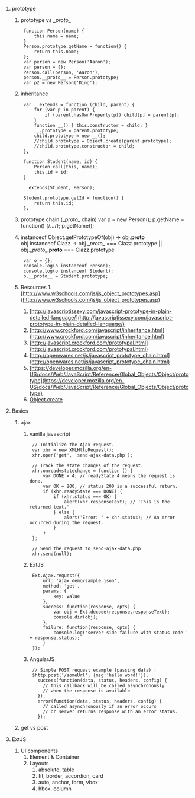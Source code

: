 1. prototype
    1. prototype vs \__proto__

            function Person(name) {
                this.name = name;
            }
            Person.prototype.getName = function() {
                return this.name;
            };
            var person = new Person('Aaron');
            var person = {};
            Person.call(person, 'Aaron');
            person.__proto__ = Person.prototype;
            var p2 = new Person('Ding');
    1. inheritance

            var __extends = function (child, parent) {
                for (var p in parent) {
                    if (parent.hasOwnProperty(p)) child[p] = parent[p];
                }
                function __() { this.constructor = child; }
                __.prototype = parent.prototype;
                child.prototype = new __();
                //child.prototype = Object.create(parent.prototype);
                //child.prototype.constructor = child;
            };

            function Student(name, id) {
                Person.call(this, name);
                this.id = id;
            }

            __extends(Student, Person);

            Student.prototype.getId = function() {
                return this.id;
            };
    
    1. prototype chain (\__proto__ chain)
            var p = new Person();
            p.getName = function() {/*...*/};
            p.getName();
    1. instanceof
            Object.getPrototypeOf(obj) -> obj.__proto__  
            obj instanceof Clazz -> obj.\__proto\__ === Clazz.prototype || obj.\__proto__.__proto__ === Clazz.prototype
                
            var o = {};
            console.log(o instanceof Person);
            console.log(o instanceof Student);
            o.__proto__ = Student.prototype;

    1. Resources
        1.[http://www.w3schools.com/js/js_object_prototypes.asp](http://www.w3schools.com/js/js_object_prototypes.asp)
        1. [http://javascriptissexy.com/javascript-prototype-in-plain-detailed-language/](http://javascriptissexy.com/javascript-prototype-in-plain-detailed-language/)
        1. [http://www.crockford.com/javascript/inheritance.html](http://www.crockford.com/javascript/inheritance.html)
        1. [http://javascript.crockford.com/prototypal.html](http://javascript.crockford.com/prototypal.html)
        1. [http://openwares.net/js/javascript_prototype_chain.html](http://openwares.net/js/javascript_prototype_chain.html)
        1. [https://developer.mozilla.org/en-US/docs/Web/JavaScript/Reference/Global_Objects/Object/prototype](https://developer.mozilla.org/en-US/docs/Web/JavaScript/Reference/Global_Objects/Object/prototype)
        1. [Object.create](https://developer.mozilla.org/en/docs/Web/JavaScript/Reference/Global_Objects/Object/create)
    
1. Basics
    1. ajax
        1. vanilla javascript

                // Initialize the Ajax request.
                var xhr = new XMLHttpRequest();
                xhr.open('get', 'send-ajax-data.php');
 
                // Track the state changes of the request.
                xhr.onreadystatechange = function () {
                    var DONE = 4; // readyState 4 means the request is done.
                    var OK = 200; // status 200 is a successful return.
                    if (xhr.readyState === DONE) {
                        if (xhr.status === OK) {
                            alert(xhr.responseText); // 'This is the returned text.'
                        } else {
                            alert('Error: ' + xhr.status); // An error occurred during the request.
                        }
                    }
                };
 
                // Send the request to send-ajax-data.php
                xhr.send(null);

        1. ExtJS

                Ext.Ajax.request({
                    url: 'ajax_demo/sample.json',
                    method: 'get',
                    params: {
                        key: value
                    },
                    success: function(response, opts) {
                        var obj = Ext.decode(response.responseText);
                        console.dir(obj);
                    },
                    failure: function(response, opts) {
                        console.log('server-side failure with status code ' + response.status);
                    }
                });

        1. AngularJS

                // Simple POST request example (passing data) :
                $http.post('/someUrl', {msg:'hello word!'}).
                  success(function(data, status, headers, config) {
                    // this callback will be called asynchronously
                    // when the response is available
                  }).
                  error(function(data, status, headers, config) {
                    // called asynchronously if an error occurs
                    // or server returns response with an error status.
                  });

      1. get vs post

1. ExtJS
    
    1. UI components
        1. Element & Container
        1. Layouts
            1. absolute, table
            1. fit, border, accordion, card
            1. auto, anchor, form, vbox
            1. hbox, column
    
